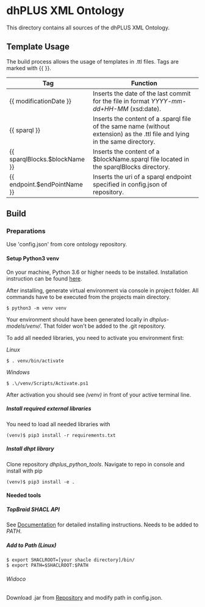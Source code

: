 # dhPLUS XML Ontology

This directory contains all sources of the dhPLUS XML Ontology. 

## Template Usage

The build process allows the usage of templates in .ttl files. Tags are marked with {{ }}.

|Tag                        |Function|
|---	                    |---	|
|{{ modificationDate }}     |Inserts the date of the last commit for the file in format *YYYY-mm-dd+HH-MM* (xsd:date).|
|{{ sparql }}| Inserts the content of a .sparql file of the same name (without extension) as the .ttl file and lying in the same directory.|
|{{ sparqlBlocks.$blockName }}|Inserts the content of a $blockName.sparql file located in the sparqlBlocks directory.|
|{{ endpoint.$endPointName }}|Inserts the uri of a sparql endpoint specified in config.json of repository.|

## Build

### Preparations

Use 'config.json' from core ontology repository.

#### Setup Python3 venv

On your machine, Python 3.6 or higher needs to be installed. Installation instruction can be found [here](https://www.python.org/download/releases/3.0/).

After installing, generate virtual environment via console in project folder. All commands have to be executed from the projects main directory.

```console
$ python3 -m venv venv 
```

Your environment should have been generated locally in _dhplus-models/venv/_. That folder won't be added to the .git repository.

To add all needed libraries, you need to activate you environment first:

*Linux*

```console
$ . venv/bin/activate
```

*Windows*

```console
$ .\/venv/Scripts/Activate.ps1
```

After activation you should see _(venv)_ in front of your active terminal line.

##### Install required external libraries

You need to load all needed libraries with

```console
(venv)$ pip3 install -r requirements.txt
```

##### Install dhpt library

Clone repository *dhplus_python_tools*. Navigate to repo in console and install with pip

```console
(venv)$ pip3 install -e .
```



#### Needed tools

##### TopBraid SHACL API

See [Documentation](https://github.com/TopQuadrant/shacl) for detailed installing instructions. Needs to be added to *PATH*.

##### Add to Path (Linux)

```console
$ export SHACLROOT=[your shacle directory]/bin/
$ export PATH=$SHACLROOT:$PATH
```

###### Widoco

Download .jar from [Repository](https://github.com/dgarijo/Widoco) and modify path in config.json.